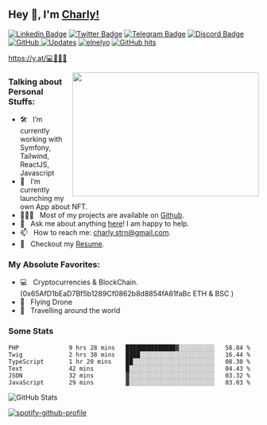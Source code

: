 ## Hey 👋, I'm [Charly!](https://github.com/ElNelyo/)

[![Linkedin Badge](https://img.shields.io/badge/-LinkedIn-0e76a8?style=flat-square&logo=Linkedin&logoColor=white)](https://linkedin.com/in/charlystern)
[![Twitter Badge](https://img.shields.io/badge/-Twitter-00acee?style=flat-square&logo=Twitter&logoColor=white)](https://twitter.com/ElNelyo)
[![Telegram Badge](https://img.shields.io/badge/-Telegram-0088cc?style=flat-square&logo=Telegram&logoColor=white)](https://t.me/nelyocry)
[![Discord Badge](https://img.shields.io/badge/-Nelyo6670-7289DA?style=flat-square&logo=Discord&logoColor=white)](https://discords.com/bio/p/nelyo)
<a href="https://github.com/elnelyo" target="_blank"><img alt="GitHub" src="https://img.shields.io/badge/-@elnelyo-181717?style=flat-square&logo=GitHub&logoColor=white"> 
     <a href="https://github.com/elnelyo?tab=followers" target="_blank"><img alt="Updates" src="https://img.shields.io/badge/--000000?style=flat-square&logo=RSS&logoColor=white"></a>
    <a href="https://github.com/elnelyo" target="_blank"><img alt="elnelyo" src="https://badges.pufler.dev/visits/elnelyo/elnelyo?logo=GitHub&label=visits&color=success&logoColor=white&style=flat-square"/></a>
    <!--<a href="https://github.com/alwinw" target="_blank"><img alt="profile hits" src="https://img.shields.io/jsdelivr/gh/hw/alwinw/alwinw?label=hits&style=flat-square"></a>-->
    <a href="https://github.com/elnelyo/profile" target="_blank"><img alt="GitHub hits" src="https://img.shields.io/github/last-commit/elnelyo/elnelyo?label=profile%20updated&style=flat-square"></a>

https://y.at/💻🦅🌵💎

<img align="right" height="250" width="375" alt="" src="./whale.gif" />

### Talking about Personal Stuffs:

- 🛠 &nbsp; I’m currently working with Symfony, Tailwind, ReactJS, Javascript
- 🚀 &nbsp; I’m currently launching my own App about NFT.
- 👨🏻‍💻 &nbsp; Most of my projects are available on [Github](https://github.com/ElNelyo).
- 💬 &nbsp; Ask me about anything [here](https://github.com/ElNelyo/ElNelyo/issues/new)! I am happy to help.
- 📫 &nbsp; How to reach me: charly.strn@gmail.com.
- 📝 &nbsp; Checkout my [Resume](https://github.com/ElNelyo/online-cv).

### My Absolute Favorites:

- 💻 &nbsp; Cryptocurrencies & BlockChain. (0x65AfD1bEaD7Bf5b1289Cf0862b8d8854fA61faBc ETH & BSC ) 
- 🤖 &nbsp; Flying Drone
- 🌆 &nbsp; Travelling around the world


### Some Stats
<!--START_SECTION:waka-->

```text
PHP              9 hrs 28 mins   ██████████████▓░░░░░░░░░░   58.84 %
Twig             2 hrs 38 mins   ████░░░░░░░░░░░░░░░░░░░░░   16.44 %
TypeScript       1 hr 20 mins    ██░░░░░░░░░░░░░░░░░░░░░░░   08.30 %
Text             42 mins         █░░░░░░░░░░░░░░░░░░░░░░░░   04.43 %
JSON             32 mins         ▓░░░░░░░░░░░░░░░░░░░░░░░░   03.32 %
JavaScript       29 mins         ▓░░░░░░░░░░░░░░░░░░░░░░░░   03.03 %
```

<!--END_SECTION:waka-->
  

<div>
    <img alt = "GitHub Stats" src="https://github-readme-stats.vercel.app/api?username=elnelyo&show_icons=true&hide=issues&icon_color=000000&hide_border=true&title_color=f314ff&text_color=555">

</div>


  [![spotify-github-profile](https://spotify-github-profile.vercel.app/api/view?uid=1117231267&cover_image=true&theme=default)](https://github.com/kittinan/spotify-github-profile)
  
